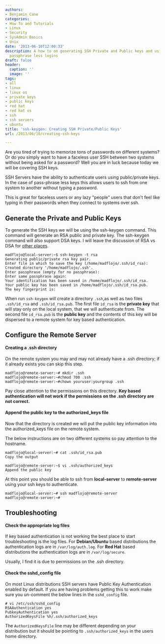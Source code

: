 ```yaml
---
authors:
- Benjamin Cane
categories:
- How To and Tutorials
- Linux
- Security
- SysAdmin Basics
- Unix
date: '2013-06-10T12:00:33'
description: A how to on generating SSH Private and Public keys and using them for
  passphrase less logins
draft: false
header:
  caption: ''
  image: ''
tags:
- all
- linux
- linux os
- private keys
- public keys
- red hat
- red hat os
- ssh
- ssh servers
- ubuntu
title: 'ssh-keygen: Creating SSH Private/Public Keys'
url: /2013/06/10/creating-ssh-keys

---
```


Are you tired of trying to memorize tons of passwords on different systems? Or do you simply want to have a faceless user SSH between two systems without being asked for a password? Well you are in luck because today we will be covering SSH keys.

SSH Servers have the ability to authenticate users using public/private keys. In the case of pass-phrase less keys this allows users to ssh from one system to another without typing a password.

This is great for faceless users or any lazy "people" users that don't feel like typing in their passwords when they connect to systems over ssh.

## Generate the Private and Public Keys

To generate the SSH keys we will be using the ssh-keygen command. This command will generate an RSA public and private key. The ssh-keygen command will also support DSA keys. I will leave the discussion of RSA vs DSA for [other places](http://security.stackexchange.com/questions/5096/rsa-vs-dsa-for-ssh-authentication-keys).

    madflojo@local-server:~$ ssh-keygen -t rsa
    Generating public/private rsa key pair.
    Enter file in which to save the key (/home/madflojo/.ssh/id_rsa):
    Created directory '/home/madflojo/.ssh'.
    Enter passphrase (empty for no passphrase):
    Enter same passphrase again:
    Your identification has been saved in /home/madflojo/.ssh/id_rsa.
    Your public key has been saved in /home/madflojo/.ssh/id_rsa.pub.
    The key fingerprint is:

When run `ssh-keygen` will create a directory `.ssh`,as well as two files `.ssh/id_rsa` and `.ssh/id_rsa.pub`. The first file `id_rsa` is the **private key** that will stay only on the local system, that we will authenticate from. The second file `id_rsa.pub` is the **public key** and the contents of this key will be dispersed to a remote system for key based authentication.

## Configure the Remote Server

#### Creating a .ssh directory

On the remote system you may and may not already have a .ssh directory; if it already exists you can skip this step.

    madflojo@remote-server:~# mkdir .ssh
    madflojo@remote-server:~#chmod 700 .ssh
    madflojo@remote-server:~#chown youruser:yourgroup .ssh

Pay close attention to the permissions on this directory. **Key based authentication will not work if the permissions on the .ssh directory are not correct.**

#### Append the public key to the authorized_keys file

Now that the directory is created we will put the public key information into the authorized_keys file on the remote system.

The below instructions are on two different systems so pay attention to the hostname.

    madflojo@local-server:~# cat .ssh/id_rsa.pub
    Copy the output

    madflojo@remote-server:~$ vi .ssh/authorized_keys
    Append the public key

At this point you should be able to ssh from **local-server** to **remote-server** using your ssh keys to authenticate.

    madflojo@local-server:~# ssh madflojo@remote-server
    madflojo@remote-server:~#

## Troubleshooting

#### Check the appropriate log files

If key based authentication is not working the best place to start troubleshooting is the log files. For **Debian/Ubuntu** based distributions the authentication logs are in `/var/log/auth.log`. For **Red Hat** based distributions the authentication logs are in `/var/log/secure`.

Usually, I find it is due to permissions on the .ssh directory.

#### Check the sshd_config file

On most Linux distributions SSH servers have Public Key Authentication enabled by default. If you are having problems getting this to work make sure you un-comment the below lines in the `sshd_config` file.

    # vi /etc/ssh/sshd_config
    RSAAuthentication yes
    PubkeyAuthentication yes
    AuthorizedKeysFile %h/.ssh/authorized_keys

The `AuthorizedKeysFile` line may be different depending on your distribution but it should be pointing to `.ssh/authorized_keys` in the users home directory.
